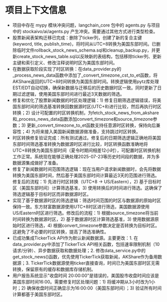 # 项目上下文信息

- 项目中存在 mypy 模块冲突问题，langchain_core 包中的 agents.py 与项目中的 stockaivo/ai/agents.py 产生冲突。需要通过其他方式进行类型检查。
- 股票新闻表架构迁移已完成：删除了ticker列，创建了新的复合主键(keyword, title, publish_time)，将时间从UTC+8转换为美国东部时间。已删除临时文件rollback_stock_news_schema.sql和cleanup_backup.py，并更新create_stock_news_table.sql以反映新的表结构，包括移除ticker列、更新主键和索引定义、修改注释说明时区为美国东部时间。
- 在数据获取阶段实现了时区转换：在data_provider.py的_process_news_data函数中添加了_convert_timezone_cst_to_et函数，将AKShare返回的UTC+8时间转换为美国东部时间。转换逻辑使用pytz库处理EST/EDT自动切换，确保新数据与迁移后的历史数据时区一致。同时更新了日期过滤逻辑，使用美国东部时间进行最近3天数据的筛选。
- 修复和优化了股票新闻数据的时区处理逻辑：1) 修复日期筛选逻辑错误，将美国东部时间的筛选基准转换回数据源时区(UTC+8)进行比较，然后再执行时区转换；2) 设计可配置的时区转换机制，为fetch_stock_news_from_akshare和_process_news_data函数添加convert_timezone和source_timezone参数；3) 更新_convert_timezone_to_et函数支持任意源时区转换，保持向后兼容性；4) 为将来接入美国新闻数据源做准备，支持跳过时区转换。
- 时区转换修复验证完成：所有测试通过。修复后的日期筛选逻辑正确地将美国东部时间筛选基准转换为数据源时区进行比较，时区转换函数准确地将UTC+8转换为美国东部时间（夏令时期间相差12小时），可配置时区转换机制工作正常。系统现在能够正确处理2025-07-23等历史时间段的数据，并为多数据源集成做好了准备。
- 修复了新闻数据时间范围筛选逻辑：现在当用户请求新闻数据时，会先将数据转换为美国东部时间，然后基于美国东部时间计算最近3天的范围进行筛选。修复后的流程：1) 先进行时区转换（UTC+8 -> US/Eastern），2) 基于目标时区（美国东部时间）计算筛选基准，3) 使用转换后的时间进行筛选。这确保了筛选逻辑基于目标时区而非数据源时区。
- 实现了基于数据源时区的筛选逻辑：筛选时间范围的时区与数据源的原始时区保持一致。东方财富数据源使用UTC+8时区进行筛选，美国数据源使用US/Eastern时区进行筛选。修改后的流程：1) 根据source_timezone将当前时间转换为数据源时区，2) 基于数据源时区计算筛选基准，3) 使用数据源原始时区进行筛选，4) 根据convert_timezone参数决定是否转换为目标时区。这避免了不必要的时区转换，提高了筛选准确性。
- 已成功集成TickerTick API作为默认新闻数据源。主要更改：1. 在data_provider.py中添加了TickerTick API相关函数，包括速率限制机制（10请求/分钟）、异步数据获取和数据处理；2. 修改data_service.py中的get_stock_news()函数，优先使用TickerTick获取新闻，AKShare作为备用数据源；3. TickerTick数据源使用ticker直接查询，时间已为美国东部时区无需转换，保留原有的缓存和数据库存储机制。
- 用户报告系统显示"收盘时间 20:00:00"是错误的，美国股市收盘时间应该是美国东部时间16:00。需要修复时区处理问题：1) 将缓冲期从3小时改为1小时；2) 确保收盘时间正确显示为16:00:00（美国东部时间）；3) 验证所有时间计算都基于美国东部时区。
